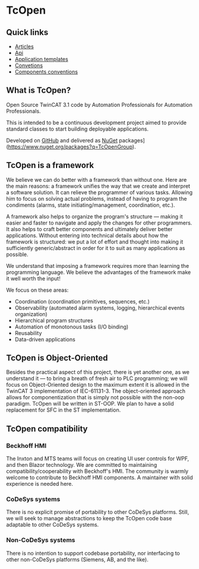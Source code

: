 # TcOpen

## Quick links

* [Articles](articles/intro.md)
* [Api](https://docs.tcopengroup.org/api/index.html)
* [Application templates](https://github.com/TcOpenGroup/tcopen-app-templates)
* [Convetions](articles/Conventions/Conventions.md)
* [Components conventions](articles/Conventions/Component.md)


## What is TcOpen?

Open Source TwinCAT 3.1 code by Automation Professionals for Automation Professionals.  

This is intended to be a continuous development project aimed to provide standard classes to start building deployable applications.

Developed on [GitHub](https://github.com/TcOpenGroup/TcOpen) and delivered as [NuGet](https://www.nuget.org/packages?q=TcOpenGroup) packages](https://www.nuget.org/packages?q=TcOpenGroup).

## TcOpen is a framework

We believe we can do better with a framework than without one. Here are the main reasons: a framework unifies the way that we create and interpret a software solution. It can relieve the programmer of various tasks. Allowing him to focus on solving actual problems, instead of having to program the condiments (alarms, state initiating/management, coordination, etc.).

A framework also helps to organize the program's structure — making it easier and faster to navigate and apply the changes for other programmers. It also helps to craft better components and ultimately deliver better applications. Without entering into technical details about how the framework is structured: we put a lot of effort and thought into making it sufficiently generic/abstract in order for it to suit as many applications as possible.

We understand that imposing a framework requires more than learning the programming language. We believe the advantages of the framework make it well worth the input!

We focus on these areas:

- Coordination (coordination primitives, sequences, etc.)
- Observability (automated alarm systems, logging, hierarchical events organization)
- Hierarchical program structures
- Automation of monotonous tasks (I/O binding)
- Reusability
- Data-driven applications

## TcOpen is Object-Oriented

Besides the practical aspect of this project, there is yet another one, as we understand it — to bring a breath of fresh air to PLC programming; we will focus on Object-Oriented design to the maximum extent it is allowed in the TwinCAT 3 implementation of IEC-61131-3. The object-oriented approach allows for componentization that is simply not possible with the non-oop paradigm.
TcOpen will be written in ST-OOP. We plan to have a solid replacement for SFC in the ST implementation.

## TcOpen compatibility

### Beckhoff HMI 

The Inxton and MTS teams will focus on creating UI user controls for WPF, and then Blazor technology. We are committed to maintaining compatibility/cooperability with Beckhoff's HMI. The community is warmly welcome to contribute to Beckhoff HMI components. A maintainer with solid experience is needed here.

### CoDeSys systems

There is no explicit promise of portability to other CoDeSys platforms. Still, we will seek to manage abstractions to keep the TcOpen code base adaptable to other CoDeSys systems.

### Non-CoDeSys systems

There is no intention to support codebase portability, nor interfacing to other non-CoDeSys platforms (Siemens, AB, and the like).
